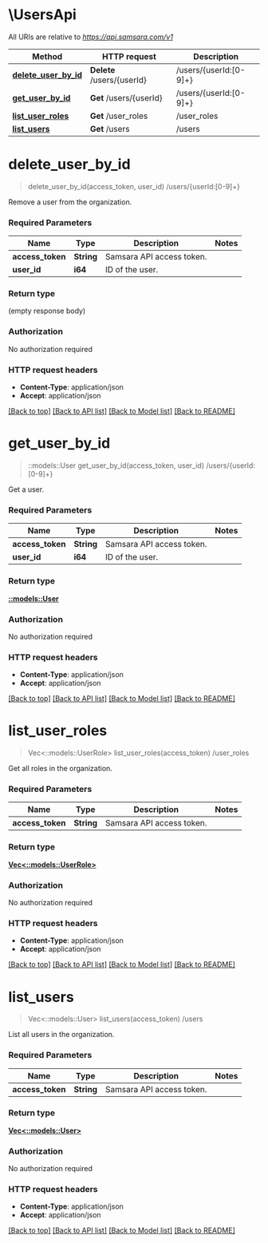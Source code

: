 # \UsersApi

All URIs are relative to *https://api.samsara.com/v1*

Method | HTTP request | Description
------------- | ------------- | -------------
[**delete_user_by_id**](UsersApi.md#delete_user_by_id) | **Delete** /users/{userId} | /users/{userId:[0-9]+}
[**get_user_by_id**](UsersApi.md#get_user_by_id) | **Get** /users/{userId} | /users/{userId:[0-9]+}
[**list_user_roles**](UsersApi.md#list_user_roles) | **Get** /user_roles | /user_roles
[**list_users**](UsersApi.md#list_users) | **Get** /users | /users


# **delete_user_by_id**
> delete_user_by_id(access_token, user_id)
/users/{userId:[0-9]+}

Remove a user from the organization.

### Required Parameters

Name | Type | Description  | Notes
------------- | ------------- | ------------- | -------------
  **access_token** | **String**| Samsara API access token. | 
  **user_id** | **i64**| ID of the user. | 

### Return type

 (empty response body)

### Authorization

No authorization required

### HTTP request headers

 - **Content-Type**: application/json
 - **Accept**: application/json

[[Back to top]](#) [[Back to API list]](../README.md#documentation-for-api-endpoints) [[Back to Model list]](../README.md#documentation-for-models) [[Back to README]](../README.md)

# **get_user_by_id**
> ::models::User get_user_by_id(access_token, user_id)
/users/{userId:[0-9]+}

Get a user.

### Required Parameters

Name | Type | Description  | Notes
------------- | ------------- | ------------- | -------------
  **access_token** | **String**| Samsara API access token. | 
  **user_id** | **i64**| ID of the user. | 

### Return type

[**::models::User**](User.md)

### Authorization

No authorization required

### HTTP request headers

 - **Content-Type**: application/json
 - **Accept**: application/json

[[Back to top]](#) [[Back to API list]](../README.md#documentation-for-api-endpoints) [[Back to Model list]](../README.md#documentation-for-models) [[Back to README]](../README.md)

# **list_user_roles**
> Vec<::models::UserRole> list_user_roles(access_token)
/user_roles

Get all roles in the organization.

### Required Parameters

Name | Type | Description  | Notes
------------- | ------------- | ------------- | -------------
  **access_token** | **String**| Samsara API access token. | 

### Return type

[**Vec<::models::UserRole>**](UserRole.md)

### Authorization

No authorization required

### HTTP request headers

 - **Content-Type**: application/json
 - **Accept**: application/json

[[Back to top]](#) [[Back to API list]](../README.md#documentation-for-api-endpoints) [[Back to Model list]](../README.md#documentation-for-models) [[Back to README]](../README.md)

# **list_users**
> Vec<::models::User> list_users(access_token)
/users

List all users in the organization.

### Required Parameters

Name | Type | Description  | Notes
------------- | ------------- | ------------- | -------------
  **access_token** | **String**| Samsara API access token. | 

### Return type

[**Vec<::models::User>**](User.md)

### Authorization

No authorization required

### HTTP request headers

 - **Content-Type**: application/json
 - **Accept**: application/json

[[Back to top]](#) [[Back to API list]](../README.md#documentation-for-api-endpoints) [[Back to Model list]](../README.md#documentation-for-models) [[Back to README]](../README.md)

